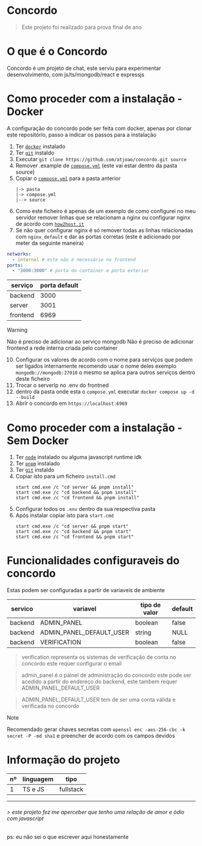 # Concordo

> Este projeto foi realizado para prova final de ano

# O que é o Concordo

Concordo é um projeto de chat, este serviu para experimentar desenvolvimento, com js/ts/mongodb/react e expressjs

# Como proceder com a instalação - Docker

A configuração do concordo pode ser feita com docker, apenas por clonar este repositório, passo a indicar os passos para a instalação

1. Ter [`docker`](https://www.docker.com/) instalado
2. Ter [`git`](https://git-scm.com/) instaldo
3. Executar `git clone https://github.com/atjoao/concordo.git source`
4. Remover .example de [`compose.yml`](https://github.com/atjoao/concordo/blob/main/compose.yaml.example) (este vai estar dentro da pasta source)
5. Copiar o [`compose.yml`](https://github.com/atjoao/concordo/blob/main/compose.yaml.example) para a pasta anterior
   ```
   |-> pasta
   |-> compose.yml
   |--> source
   ```
6. Como este ficheiro é apenas de um exemplo de como configurei no meu servidor remover linhas que se relacionam a nginx ou configurar nginx de acordo com [`how2host.it`](https://how2host.it)
7. Se não quer configurar nginx é só remover todas as linhas relacionadas com `nginx_default` e dar as portas corretas (este é adicionado por meter da seguinte maneira)

```yml
networks:
  - internal # este não é necessário no frontend
ports:
  - "3000:3000" # porta do container e porta exterior
```

| serviço  | porta default |
| -------- | ------------- |
| backend  | 3000          |
| server   | 3001          |
| frontend | 6969          |

> [!WARNING]
> Não é preciso de adicionar ao serviço mongodb
> Não é preciso de adicionar frontend a rede interna criada pelo container

10. Configurar os valores de acordo com o nome para serviços que podem ser ligados internamente recomendo usar o nome deles exemplo `mongodb://mongodb:27010` o mesmo se aplica para outros serviços dentro deste ficheiro
11. Trocar o serverIp no .env do frontned
12. dentro da pasta onde esta o `compose.yml` executar `docker compose up -d --build`
13. Abrir o concordo em `https://localhost:6969`

# Como proceder com a instalação - Sem Docker

1. Ter [`node`](https://nodejs.org/en) instalado ou alguma javascript runtime idk
2. Ter [`pnpm`](https://pnpm.io/installation) instalado
3. Ter [`git`](https://git-scm.com/) instaldo
4. Copiar isto para um ficheiro `install.cmd`
   ```batch
   start cmd.exe /c "cd server && pnpm install"
   start cmd.exe /c "cd backend && pnpm install"
   start cmd.exe /c "cd frontend && pnpm install"
   ```
5. Configurar todos os `.env` dentro da sua respectiva pasta
6. Após instalar copiar isto para `start.cmd`
   ```batch
   start cmd.exe /c "cd server && pnpm start"
   start cmd.exe /c "cd backend && pnpm start"
   start cmd.exe /c "cd frontend && pnpm start"
   ```

# Funcionalidades configuraveis do concordo

Estas podem ser configuradas a partir de variaveis de ambiente

| servico | variavel                 | tipo de valor | default |
| ------- | ------------------------ | ------------- | ------- |
| backend | ADMIN_PANEL              | boolean       | false   |
| backend | ADMIN_PANEL_DEFAULT_USER | string        | NULL    |
| backend | VERIFICATION             | boolean       | false   |

> verification representa os sistemas de verificação de conta no concordo este requer configurar o email

> admin_panel é o painel de administração do concordo este pode ser acedido a partir do endereço do backend, este tambem requer ADMIN_PANEL_DEFAULT_USER

> ADMIN_PANEL_DEFAULT_USER tem de ser uma conta válida e verificada no concordo

> [!NOTE]
> Recomendado gerar chaves secretas com `openssl enc -aes-256-cbc -k secret -P -md sha1` e preencher de acordo com os campos devidos

# Informação do projeto

| nº  | linguagem | tipo      |
| --- | --------- | --------- |
| 1   | TS e JS   | fullstack |

---

###### > este projeto fez me aperceber que tenho uma relação de amor e ódio com javascript

ps: eu não sei o que escrever aqui honestamente
